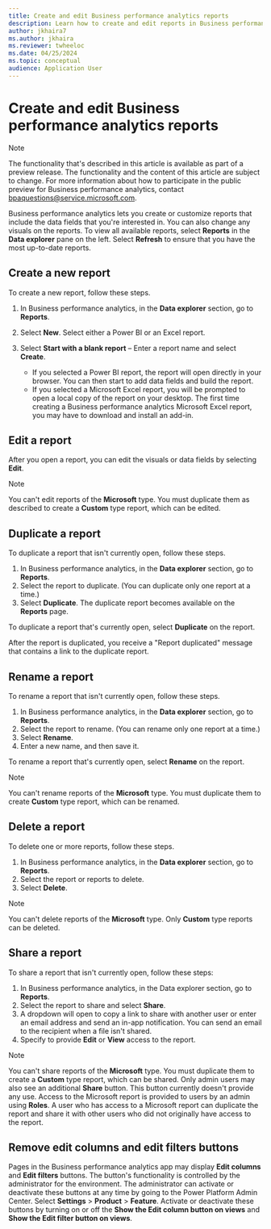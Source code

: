 ```yaml
---
title: Create and edit Business performance analytics reports
description: Learn how to create and edit reports in Business performance analytics, including outlines on duplicating, renaming, sharing, and deleting reports.
author: jkhaira7
ms.author: jkhaira 
ms.reviewer: twheeloc
ms.date: 04/25/2024
ms.topic: conceptual
audience: Application User
---
```


# Create and edit Business performance analytics reports

> [!NOTE]
> The functionality that's described in this article is available as part of a preview release. The functionality and the content of this article are subject to change. For more information about how to participate in the public preview for Business performance analytics, contact <bpaquestions@service.microsoft.com>.

Business performance analytics lets you create or customize reports that include the data fields that you're interested in. You can also change any visuals on the reports. To view all available reports, select **Reports** in the **Data explorer** pane on the left. Select **Refresh** to ensure that you have the most up-to-date reports.

## Create a new report

To create a new report, follow these steps.

1. In Business performance analytics, in the **Data explorer** section, go to **Reports**.
2. Select **New**. Select either a Power BI or an Excel report.
3. Select **Start with a blank report** – Enter a report name and select **Create**.

    - If you selected a Power BI report, the report will open directly in your browser. You can then start to add data fields and build the report.
    - If you selected a Microsoft Excel report, you will be prompted to open a local copy of the report on your desktop. The first time creating a Business performance analytics Microsoft Excel report, you may have to download and install an add-in. 

## Edit a report

After you open a report, you can edit the visuals or data fields by selecting **Edit**.

>[!NOTE]
> You can't edit reports of the **Microsoft** type. You must duplicate them as described to create a **Custom** type report, which can be edited.

## Duplicate a report

To duplicate a report that isn't currently open, follow these steps.

1. In Business performance analytics, in the **Data explorer** section, go to **Reports**.
2. Select the report to duplicate. (You can duplicate only one report at a time.)
3. Select **Duplicate**. The duplicate report becomes available on the **Reports** page. 

To duplicate a report that's currently open, select **Duplicate** on the report.

After the report is duplicated, you receive a "Report duplicated" message that contains a link to the duplicate report.

## Rename a report

To rename a report that isn't currently open, follow these steps.

1. In Business performance analytics, in the **Data explorer** section, go to **Reports**.
2. Select the report to rename. (You can rename only one report at a time.)
3. Select **Rename**.
4. Enter a new name, and then save it.

To rename a report that's currently open, select **Rename** on the report.

>[!NOTE]
> You can't rename reports of the **Microsoft** type. You must duplicate them to create **Custom** type report, which can be renamed.

## Delete a report

To delete one or more reports, follow these steps.

1. In Business performance analytics, in the **Data explorer** section, go to **Reports**.
2. Select the report or reports to delete.
3. Select **Delete**.

>[!NOTE]
> You can't delete reports of the **Microsoft** type. Only **Custom** type reports can be deleted.

## Share a report
To share a report that isn't currently open, follow these steps:
1. In Business performance analytics, in the Data explorer section, go to **Reports**.
2. Select the report to share and select **Share**.
3. A dropdown will open to copy a link to share with another user or enter an email address and send an in-app notification. You can send an email to the recipient when a file isn't shared.
4. Specify to provide **Edit** or **View** access to the report. 

>[!NOTE]
> You can't share reports of the **Microsoft** type. You must duplicate them to create a **Custom** type report, which can be shared.
> Only admin users may also see an additional **Share** button. This button currently doesn't provide any use.
> Access to the Microsoft report is provided to users by an admin using **Roles**. A user who has access to a Microsoft report can duplicate the report and share it with other users who did not originally have access to the report.

## Remove edit columns and edit filters buttons

Pages in the Business performance analytics app may display **Edit columns** and **Edit filters** buttons. The button's functionality is controlled by the administrator for the environment. The administrator can activate or deactivate these buttons at any time by going to the Power Platform Admin Center. Select **Settings** > **Product** > **Feature**. Activate or deactivate these buttons by turning on or off the **Show the Edit column button on views** and **Show the Edit filter button on views**. 
